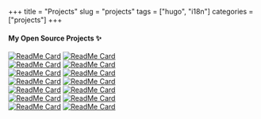 +++
title = "Projects"
slug = "projects"
tags = ["hugo", "i18n"]
categories = ["projects"]
+++

#### My Open Source Projects ✨

[![ReadMe Card](https://github-readme-stats.vercel.app/api/pin/?username=sohailsami&repo=where-you-can-donate-blood&title_color=ffffff&text_color=c9cacc&icon_color=2bbc8a&bg_color=1d1f21)](https://github.com/sohailsami/where-you-can-donate-blood)
[![ReadMe Card](https://github-readme-stats.vercel.app/api/pin/?username=sohailsami&repo=crud-app&title_color=ffffff&text_color=c9cacc&icon_color=2bbc8a&bg_color=1d1f21)](https://github.com/sohailsami/crud-app)  
[![ReadMe Card](https://github-readme-stats.vercel.app/api/pin/?username=sohailsami&repo=posi-pro&title_color=ffffff&text_color=c9cacc&icon_color=2bbc8a&bg_color=1d1f21)](https://github.com/sohailsami/posi-pro)
[![ReadMe Card](https://github-readme-stats.vercel.app/api/pin/?username=sohailsami&repo=deno-boilerplate&title_color=ffffff&text_color=c9cacc&icon_color=2bbc8a&bg_color=1d1f21)](https://github.com/sohailsami/deno-boilerplate)  
[![ReadMe Card](https://github-readme-stats.vercel.app/api/pin/?username=sohailsami&repo=hrms-uniproj&title_color=ffffff&text_color=c9cacc&icon_color=2bbc8a&bg_color=1d1f21)](https://github.com/sohailsami/hrms-uniproj)
[![ReadMe Card](https://github-readme-stats.vercel.app/api/pin/?username=sohailsami&repo=attendance&title_color=ffffff&text_color=c9cacc&icon_color=2bbc8a&bg_color=1d1f21)](https://github.com/sohailsami/attendance)  
[![ReadMe Card](https://github-readme-stats.vercel.app/api/pin/?username=sohailsami&repo=labm&title_color=ffffff&text_color=c9cacc&icon_color=2bbc8a&bg_color=1d1f21)](https://github.com/sohailsami/labm)
[![ReadMe Card](https://github-readme-stats.vercel.app/api/pin/?username=sohailsami&repo=ptwst&title_color=ffffff&text_color=c9cacc&icon_color=2bbc8a&bg_color=1d1f21)](https://github.com/sohailsami/ptwst)  
[![ReadMe Card](https://github-readme-stats.vercel.app/api/pin/?username=sohailsami&repo=theming-app&title_color=ffffff&text_color=c9cacc&icon_color=2bbc8a&bg_color=1d1f21)](https://github.com/sohailsami/theming-app)
[![ReadMe Card](https://github-readme-stats.vercel.app/api/pin/?username=sohailsami&repo=einv&title_color=ffffff&text_color=c9cacc&icon_color=2bbc8a&bg_color=1d1f21)](https://github.com/sohailsami/einv)  
[![ReadMe Card](https://github-readme-stats.vercel.app/api/pin/?username=sohailsami&repo=codeforces&title_color=ffffff&text_color=c9cacc&icon_color=2bbc8a&bg_color=1d1f21)](https://github.com/sohailsami/codeforces)
[![ReadMe Card](https://github-readme-stats.vercel.app/api/pin/?username=sohailsami&repo=medi-app&title_color=ffffff&text_color=c9cacc&icon_color=2bbc8a&bg_color=1d1f21)](https://github.com/sohailsami/medi-app)  
[![ReadMe Card](https://github-readme-stats.vercel.app/api/pin/?username=sohailsami&repo=d3-drag&title_color=ffffff&text_color=c9cacc&icon_color=2bbc8a&bg_color=1d1f21)](https://github.com/sohailsami/d3-drag)
[![ReadMe Card](https://github-readme-stats.vercel.app/api/pin/?username=sohailsami&repo=isms&title_color=ffffff&text_color=c9cacc&icon_color=2bbc8a&bg_color=1d1f21)](https://github.com/sohailsami/isms)